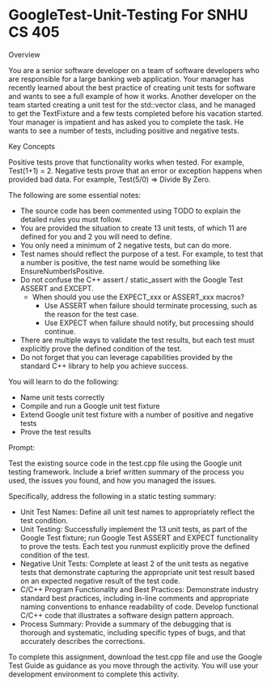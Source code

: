 # GoogleTest-Unit-Testing For SNHU CS 405
Overview

You are a senior software developer on a team of software developers who are responsible for a large banking web application. Your manager has recently learned about the best practice of creating unit tests for software and wants to see a full example of how it works. Another developer on the team started creating a unit test for the std::vector class, and he managed to get the TextFixture and a few tests completed before his vacation started. Your manager is impatient and has asked you to complete the task. He wants to see a number of tests, including positive and negative tests.

Key Concepts

Positive tests prove that functionality works when tested. For example, Test(1+1) = 2.
Negative tests prove that an error or exception happens when provided bad data. For example, Test(5/0) => Divide By Zero.

The following are some essential notes:

- The source code has been commented using TODO to explain the detailed rules you must follow.
- You are provided the situation to create 13 unit tests, of which 11 are defined for you and 2 you will need to define.
- You only need a minimum of 2 negative tests, but can do more.
- Test names should reflect the purpose of a test. For example, to test that a number is positive, the test name would be something like EnsureNumberIsPositive.
- Do not confuse the C++ assert / static_assert with the Google Test ASSERT and EXCEPT.
  - When should you use the EXPECT_xxx or ASSERT_xxx macros?
    - Use ASSERT when failure should terminate processing, such as the reason for the test case.
    - Use EXPECT when failure should notify, but processing should continue.
- There are multiple ways to validate the test results, but each test must explicitly prove the defined condition of the test.
- Do not forget that you can leverage capabilities provided by the standard C++ library to help you achieve success.

You will learn to do the following:

- Name unit tests correctly
- Compile and run a Google unit test fixture
- Extend Google unit test fixture with a number of positive and negative tests
- Prove the test results

Prompt: 

Test the existing source code in the test.cpp file using the Google unit testing framework. Include a brief written summary of the process you used, the issues you found, and how you managed the issues.

Specifically, address the following in a static testing summary:

- Unit Test Names: Define all unit test names to appropriately reflect the test condition.
- Unit Testing: Successfully implement the 13 unit tests, as part of the Google Test fixture; run Google Test ASSERT and EXPECT functionality to prove the tests. Each test you runmust explicitly prove the defined condition of the test.
- Negative Unit Tests: Complete at least 2 of the unit tests as negative tests that demonstrate capturing the appropriate unit test result based on an expected negative result of the test code.
- C/C++ Program Functionality and Best Practices: Demonstrate industry standard best practices, including in-line comments and appropriate naming conventions to enhance readability of code. Develop functional C/C++ code that illustrates a software design pattern approach.
- Process Summary: Provide a summary of the debugging that is thorough and systematic, including specific types of bugs, and that accurately describes the corrections.

To complete this assignment, download the test.cpp file and use the Google Test Guide as guidance as you move through the activity. You will use your development environment to complete this activity.
